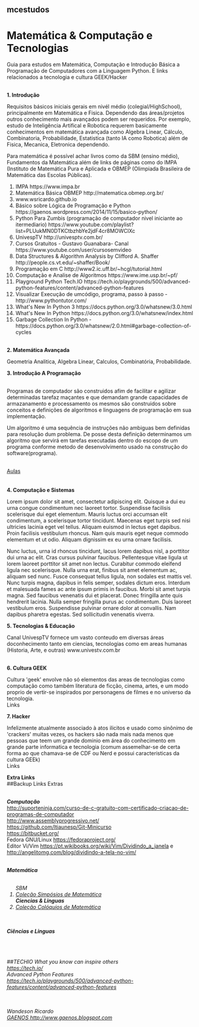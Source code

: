 ## mcestudos
# Matemática & Computação e Tecnologias
Guia para estudos em Matemática, Computação e Introdução Básica a Programação de Computadores com a Linguagem Python. E links relacionados a tecnologia e cultura GEEK/Hacker
<br>
<br>
<section>
<b> 1. Introdução</b>
<br>
<p> Requisitos básicos iniciais gerais em nivél médio (colegial/HighSchool), principalmente em Matemática e Fisica. Dependendo das áreas/projetos outros conhecimento mais avançados podem ser requeridos. Por exemplo, estudo de Inteligência Artifical e Robotica requerem basicamente conhecimentos em matemática avançada como Algebra Linear, Cálculo, Combinatoria, Probabilidade, Estatistica (tanto IA como Robotica) além de Fisica, Mecanica, Eletronica dependendo.
<p> Para matemática é possível achar livros como da SBM (ensino médio), Fundamentos da Matemática além de links de páginas como do IMPA (Instituto de Matemática Pura e Aplicada  e OBMEP (Olimpiada Brasileira de Matemática das Escolas Públicas).
<br>

  <ol>

  <li> IMPA https://www.impa.br </li>
  <li> Matemática Básica OBMEP http://matematica.obmep.org.br/ </li>
  <li>www.wsricardo.github.io</>
  <li> Básico sobre Lógica de Programação e Python https://gaenos.wordpress.com/2014/11/15/basico-python/ </li>
  <li> Python Para Zumbis (programação de computador nivel iniciante ao itermediario) https://www.youtube.com/playlist?list=PLUukMN0DTKCtbzhbYe2jdF4cr8MOWClXc</li>
  <li> UnivespTV http://univesptv.com.br/ </li>
  <li> Cursos Gratuitos - Gustavo Guanabara- Canal https://www.youtube.com/user/cursosemvideo</li>   
  <li> Data Structures & Algorithm Analysis by Clifford A. Shaffer http://people.cs.vt.edu/~shaffer/Book/ </li>
	<li> Programação em C http://www2.ic.uff.br/~hcgl/tutorial.html </li>
  <li> Computação e Analise de Algoritmos https://www.ime.usp.br/~pf/ </li>
  <li> Playground Python Tech.IO https://tech.io/playgrounds/500/advanced-python-features/content/advanced-python-features</li>
  <li> Visualizar Execução de umcódigo, programa, passo à passo - http://www.pythontutor.com/ </li>
  <li> What's New In Python 3 https://docs.python.org/3.0/whatsnew/3.0.html </li>
	<li> What's New In Python https://docs.python.org/3.0/whatsnew/index.html </li>
	<li> Garbage Collection In Python - https://docs.python.org/3.0/whatsnew/2.0.html#garbage-collection-of-cycles </li>
   
    
  </ol>

</section>

<section style="padding:2px, margin: 1px;">
<br>
<b> 2. Matemática Avançada </b>
  <p> Geometria Analitica, Algebra Linear, Calculos, Combinatória, Probabilidade.
  
</section>

<section>
  <b> 3. Introdução A Programação </b>
<br><br>

  <p> Programas de computador são construidos afim de facilitar e agilizar determinadas tarefaz maçantes e que demandam grande capacidades de armazanamento e processamento os mesmos são construidos sobre conceitos e definições de algoritmos e linguagens de programação em sua implementação.</p>

<p>Um algoritmo é uma sequência de instruções não ambiguas bem definidas para resolução dum problema. De posse desta definição determinamos um algoritmo que servirá em tarefas executadas dentro do escopo de um programa conforme metodo de desenvolvimento usado na construção do software(programa).</p>

<br>
<a href="aulas/README.md">Aulas</a>
</section>
<br><br>
<section>
<b> 4. Computação e Sistemas </b>
<p>Lorem ipsum dolor sit amet, consectetur adipiscing elit. Quisque a dui eu urna congue condimentum nec laoreet tortor. Suspendisse facilisis scelerisque dui eget elementum. Mauris luctus orci accumsan elit condimentum, a scelerisque tortor tincidunt. Maecenas eget turpis sed nisi ultricies lacinia eget vel tellus. Aliquam euismod in lectus eget dapibus. Proin facilisis vestibulum rhoncus. Nam quis mauris eget neque commodo elementum et ut odio. Aliquam dignissim ex eu urna ornare facilisis.
<br>
<p>Nunc luctus, urna id rhoncus tincidunt, lacus lorem dapibus nisl, a porttitor dui urna ac elit. Cras cursus pulvinar faucibus. Pellentesque vitae ligula ut lorem laoreet porttitor sit amet non lectus. Curabitur commodo eleifend ligula nec scelerisque. Nulla urna erat, finibus sit amet elementum ac, aliquam sed nunc. Fusce consequat tellus ligula, non sodales est mattis vel. Nunc turpis magna, dapibus in felis semper, sodales dictum eros. Interdum et malesuada fames ac ante ipsum primis in faucibus. Morbi sit amet turpis magna. Sed faucibus venenatis dui et placerat. Donec fringilla ante quis hendrerit lacinia. Nulla semper fringilla purus ac condimentum. Duis laoreet vestibulum eros. Suspendisse pulvinar ornare dolor at convallis. Nam dapibus pharetra egestas. Sed sollicitudin venenatis viverra. 
<p>
</section>


<section>
<b> 5. Tecnologias & Educação </b>
<p> Canal UnivespTV fornece um vasto conteudo em diversas áreas doconhecimento tanto em ciencias, tecnologias como em areas humanas (Historia, Arte, e outras) www.univestv.com.br
<br>
</section>

<br>
<section>
<b> 6. Cultura GEEK </b>
<p> Cultura 'geek' envolve não só elementos das areas de tecnologias como computação como também literatura de ficção, cinema, artes, e um modo proprio de vertir-se inspirados por personagens de filmes e no universo da tecnologia.
<br>
Links
<a href="#">  </a>
</section>

<section>
<b> 7. Hacker </b>
<p> Infelizmente atualmente associado à atos ilicitos e usado como sinônimo de 'crackers' muitas vezes, os hackers são nada mais nada menos que pessoas que teem um grande dominio em área do conhecimento em grande parte informatica e tecnologia (comum assemelhar-se de certa forma ao que chamava-se de CDF ou Nerd e possui caracteristicas da cultura GEEk)
<br>
Links
<a href="#">  </a>
</section>

<section id="extra-links">
<b>Extra Links</b>
<br>
##Backup Links Extras
<br><br>

<b><i>Computação</i></b><br>
http://suporteninja.com/curso-de-c-gratuito-com-certificado-criacao-de-programas-de-computador <br>
http://www.assemblyprogressivo.net/ <br>
https://github.com/ltiaunesp/Git-Minicurso <br>
https://bitbucket.org/ <br>
Fedora GNU/Linux https://fedoraproject.org/ <br>
Editor Vi/Vim https://pt.wikibooks.org/wiki/Vim/Dividindo_a_janela e http://angelitomg.com/blog/dividindo-a-tela-no-vim/ <br><br>

<b><i>Matemática</i></b>
<br><br>
	<ol> <i>SBM<i><br>
		<li> <a href="https://www.sbm.org.br/publicacoes/publicacoes-para-download/colecao-simposios-de-matematica">Coleção Simpósios de Matemática</a></li>
<b><i>Ciencias & Linguas</i></b>
<br>
		<li><a href="https://www.sbm.org.br/publicacoes/publicacoes-para-download/colecao-coloquios-da-matematica">Coleção Colóquios de Matemática</a></li>
	</ol>
<br><br>
<b><i>Ciências e Linguas</i></b><br><br>


<br><br>
##TECHIO
What you know can inspire others <br/>
https://tech.io/
<br>
Advanced Python Features </br>
https://tech.io/playgrounds/500/advanced-python-features/content/advanced-python-features
<br>

</section>

  
<br><br>
<i>Wandeson Ricardo </i>
<br>
<a href="http://www.gaenos.blogspot.com">GAENOS http://www.gaenos.blogspot.com</a>
